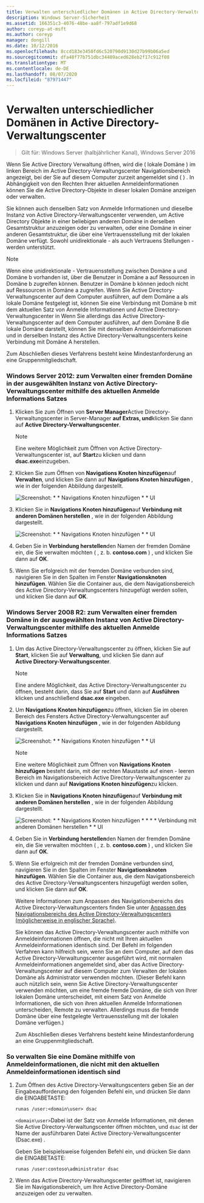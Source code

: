```yaml
---
title: Verwalten unterschiedlicher Domänen in Active Directory-Verwaltungscenter
description: Windows Server-Sicherheit
ms.assetid: 166351c3-4076-48be-aa8f-797adf1e9d68
author: coreyp-at-msft
ms.author: coreyp
manager: dongill
ms.date: 10/12/2016
ms.openlocfilehash: 8ccd183e3450fd6c520790d9130d27b99b06a5ed
ms.sourcegitcommit: dfa48f77b751dbc34409aced628eb2f17c912f08
ms.translationtype: MT
ms.contentlocale: de-DE
ms.lasthandoff: 08/07/2020
ms.locfileid: "87971447"
---
```

# <a name="manage-different-domains-in-active-directory-administrative-center"></a>Verwalten unterschiedlicher Domänen in Active Directory-Verwaltungscenter

>Gilt für: Windows Server (halbjährlicher Kanal), Windows Server 2016

  Wenn Sie Active Directory Verwaltung öffnen, wird die \( lokale Domäne \) im linken Bereich im Active Directory-Verwaltungscenter Navigationsbereich angezeigt, bei der Sie auf diesem Computer zurzeit angemeldet sind \( \) . In Abhängigkeit von den Rechten Ihrer aktuellen Anmeldeinformationen können Sie die Active Directory-Objekte in dieser lokalen Domäne anzeigen oder verwalten.

 Sie können auch denselben Satz von Anmelde Informationen und dieselbe Instanz von Active Directory-Verwaltungscenter verwenden, um Active Directory Objekte in einer beliebigen anderen Domäne in derselben Gesamtstruktur anzuzeigen oder zu verwalten, oder eine Domäne in einer anderen Gesamtstruktur, die über eine Vertrauensstellung mit der lokalen Domäne verfügt. Sowohl unidirektionale \- als auch Vertrauens Stellungen \- werden unterstützt.

> [!NOTE]
>  Wenn eine unidirektionale \- Vertrauensstellung zwischen Domäne a und Domäne b vorhanden ist, über die Benutzer in Domäne a auf Ressourcen in Domäne b zugreifen können. Benutzer in Domäne b können jedoch nicht auf Ressourcen in Domäne a zugreifen. Wenn Sie Active Directory-Verwaltungscenter auf dem Computer ausführen, auf dem Domäne a als lokale Domäne festgelegt ist, können Sie eine Verbindung mit Domäne b mit dem aktuellen Satz von Anmelde Informationen und Active Directory-Verwaltungscenter in Wenn Sie allerdings das Active Directory-Verwaltungscenter auf dem Computer ausführen, auf dem Domäne B die lokale Domäne darstellt, können Sie mit denselben Anmeldeinformationen und in derselben Instanz des Active Directory-Verwaltungscenters keine Verbindung mit Domäne A herstellen.

 Zum Abschließen dieses Verfahrens besteht keine Mindestanforderung an eine Gruppenmitgliedschaft.

### <a name="windows-server-2012-to-manage-a-foreign-domain-in-the-selected-instance-of-active-directory-administrative-center-using-the-current-set-of-logon-credentials"></a>Windows Server 2012: zum Verwalten einer fremden Domäne in der ausgewählten Instanz von Active Directory-Verwaltungscenter mithilfe des aktuellen Anmelde Informations Satzes

1.  Klicken Sie zum Öffnen von **Server Manager**Active Directory-Verwaltungscenter in Server-Manager **auf Extras, und**klicken Sie dann auf **Active Directory-Verwaltungscenter**.

    > [!NOTE]
    >  Eine weitere Möglichkeit zum Öffnen von Active Directory-Verwaltungscenter ist, auf **Start**zu klicken und dann **dsac.exe**einzugeben.

2.  Klicken Sie zum Öffnen von **Navigations Knoten hinzufügen**auf **Verwalten**, und klicken Sie dann auf **Navigations Knoten hinzufügen** , wie in der folgenden Abbildung dargestellt.

     ![Screenshot: * * Navigations Knoten hinzufügen * * UI](media/ADDS_ADACAddNavNode.gif)

3.  Klicken Sie in **Navigations Knoten hinzufügen**auf **Verbindung mit anderen Domänen herstellen** , wie in der folgenden Abbildung dargestellt.

     ![Screenshot: * * Navigations Knoten hinzufügen * * UI](media/ADDS_ADACConnectToDomain.gif)

4.  Geben Sie in **Verbindung herstellen**den Namen der fremden Domäne ein, die Sie verwalten möchten \( , z. b. **contoso.com** \) , und klicken Sie dann auf **OK**.

5.  Wenn Sie erfolgreich mit der fremden Domäne verbunden sind, navigieren Sie in den Spalten im Fenster **Navigationsknoten hinzufügen**. Wählen Sie die Container aus, die dem Navigationsbereich des Active Directory-Verwaltungscenters hinzugefügt werden sollen, und klicken Sie dann auf **OK**.

### <a name="windows-server-2008-r2-to-manage-a-foreign-domain-in-the-selected-instance-of-active-directory-administrative-center-using-the-current-set-of-logon-credentials"></a>Windows Server 2008 R2: zum Verwalten einer fremden Domäne in der ausgewählten Instanz von Active Directory-Verwaltungscenter mithilfe des aktuellen Anmelde Informations Satzes

1. Um das Active Directory-Verwaltungscenter zu öffnen, klicken Sie auf **Start**, klicken Sie auf **Verwaltung**, und klicken Sie dann auf **Active Directory-Verwaltungscenter**.

   > [!NOTE]
   >  Eine andere Möglichkeit, das Active Directory-Verwaltungscenter zu öffnen, besteht darin, dass Sie auf **Start** und dann auf **Ausführen** klicken und anschließend **dsac.exe** eingeben.

2. Um **Navigations Knoten hinzufügen**zu öffnen, klicken Sie im oberen Bereich des Fensters Active Directory-Verwaltungscenter auf **Navigations Knoten hinzufügen** , wie in der folgenden Abbildung dargestellt.

    ![Screenshot: * * Navigations Knoten hinzufügen * * UI](media/click_add_nav_nodes.gif)

   > [!NOTE]
   >  Eine weitere Möglichkeit zum Öffnen von **Navigations Knoten hinzufügen** besteht darin, mit der rechten Maustaste auf einen \- leeren Bereich im Navigationsbereich Active Directory-Verwaltungscenter zu klicken und dann auf **Navigations Knoten hinzufügen**zu klicken.

3. Klicken Sie in **Navigations Knoten hinzufügen**auf **Verbindung mit anderen Domänen herstellen** , wie in der folgenden Abbildung dargestellt.

    ![Screenshot: * * Navigations Knoten hinzufügen * * * * Verbindung mit anderen Domänen herstellen * * UI](media/add_nav_nodes.gif)

4. Geben Sie in **Verbindung herstellen**den Namen der fremden Domäne ein, die Sie verwalten möchten \( , z. b. **contoso.com** \) , und klicken Sie dann auf **OK**.

5. Wenn Sie erfolgreich mit der fremden Domäne verbunden sind, navigieren Sie in den Spalten im Fenster **Navigationsknoten hinzufügen**. Wählen Sie die Container aus, die dem Navigationsbereich des Active Directory-Verwaltungscenters hinzugefügt werden sollen, und klicken Sie dann auf **OK**.

   Weitere Informationen zum Anpassen des Navigationsbereichs des Active Directory-Verwaltungscenters finden Sie unter [Anpassen des Navigationsbereichs des Active Directory-Verwaltungscenters (möglicherweise in englischer Sprache)](customize-the-active-directory-administrative-center-navigation-pane.md).

   Sie können das Active Directory-Verwaltungscenter auch mithilfe von Anmeldeinformationen öffnen, die nicht mit Ihren aktuellen Anmeldeinformationen identisch sind. Der Befehl im folgenden Verfahren kann hilfreich sein, wenn Sie an dem Computer, auf dem das Active Directory-Verwaltungscenter ausgeführt wird, mit normalen Anmeldeinformationen angemeldet sind, aber das Active Directory-Verwaltungscenter auf diesem Computer zum Verwalten der lokalen Domäne als Administrator verwenden möchten. \(Dieser Befehl kann auch nützlich sein, wenn Sie Active Directory-Verwaltungscenter verwenden möchten, um eine fremde fremde Domäne, die sich von Ihrer lokalen Domäne unterscheidet, mit einem Satz von Anmelde Informationen, die sich von ihren aktuellen Anmelde Informationen unterscheiden, Remote zu verwalten. Allerdings muss die fremde Domäne über eine festgelegte Vertrauensstellung mit der lokalen Domäne verfügen.\)

   Zum Abschließen dieses Verfahrens besteht keine Mindestanforderung an eine Gruppenmitgliedschaft.

### <a name="to-manage-a-domain-using-logon-credentials-that-are-different-from-the-current-set-of-logon-credentials"></a>So verwalten Sie eine Domäne mithilfe von Anmeldeinformationen, die nicht mit den aktuellen Anmeldeinformationen identisch sind

1.  Zum Öffnen des Active Directory-Verwaltungscenters geben Sie an der Eingabeaufforderung den folgenden Befehl ein, und drücken Sie dann die EINGABETASTE:

     `runas /user:<domain\user> dsac`

     `<domain\user>`Dabei ist der Satz von Anmelde Informationen, mit denen Sie Active Directory-Verwaltungscenter öffnen möchten, und `dsac` ist der Name der ausführbaren Datei Active Directory-Verwaltungscenter \(Dsac.exe\) .

     Geben Sie beispielsweise folgenden Befehl ein, und drücken Sie dann die EINGABETASTE:

     `runas /user:contoso\administrator dsac`

2.  Wenn das Active Directory-Verwaltungscenter geöffnet ist, navigieren Sie im Navigationsbereich, um Ihre Active Directory-Domäne anzuzeigen oder zu verwalten.



